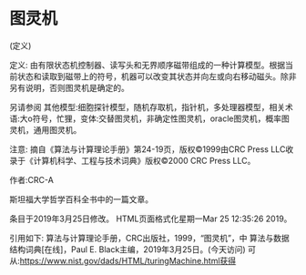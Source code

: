 # 图灵机


(定义)



定义:
由有限状态机控制器、读写头和无界顺序磁带组成的一种计算模型。根据当前状态和读取到磁带上的符号，机器可以改变其状态并向左或向右移动磁头。除非另有说明，否则图灵机是确定的。



另请参阅
其他模型:细胞探针模型，随机存取机，指针机，多处理器模型，相关术语:大o符号，忙狸，变体:交替图灵机，非确定性图灵机，oracle图灵机，概率图灵机，通用图灵机。



注意:
摘自《算法与计算理论手册》第24-19页，版权©1999由CRC Press LLC收录于《计算机科学、工程与技术词典》版权©2000 CRC Press LLC。


作者:CRC-A


斯坦福大学哲学百科全书中的一篇文章。








条目于2019年3月25日修改。
HTML页面格式化星期一Mar 25 12:35:26 2019。



引用如下:
算法与计算理论手册，CRC出版社，1999，“图灵机”，中
算法与数据结构词典[在线]，Paul E. Black主编，2019年3月25日。(今天访问)
可从:https://www.nist.gov/dads/HTML/turingMachine.html获得